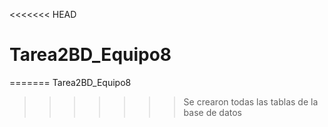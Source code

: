 <<<<<<< HEAD
# Tarea2BD_Equipo8
=======
Tarea2BD_Equipo8
>>>>>>> Se crearon todas las tablas de la base de datos
